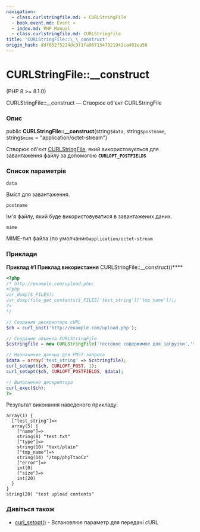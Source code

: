 ```yaml
---
navigation:
  - class.curlstringfile.md: « CURLStringFile
  - book.event.md: Event »
  - index.md: PHP Manual
  - class.curlstringfile.md: CURLStringFile
title: 'CURLStringFile::\_\_construct'
origin_hash: ddf652f5224dc9f1fa9671347921941ca401ea50
---
```

# CURLStringFile::\_\_construct

(PHP 8 >= 8.1.0)

CURLStringFile::\_\_construct — Створює об'єкт CURLStringFile

### Опис

public **CURLStringFile::\_\_construct**(string`$data`, string`$postname`, string`$mime` = "application/octet-stream")

Створює об'єкт [CURLStringFile](class.curlstringfile.md), який використовується для завантаження файлу за допомогою **`CURLOPT_POSTFIELDS`**

### Список параметрів

`data`

Вміст для завантаження.

`postname`

Ім'я файлу, який буде використовуватися в завантажених даних.

`mime`

MIME-тип файла (по умолчанию`application/octet-stream`

### Приклади

**Приклад #1 Приклад використання** CURLStringFile::\_\_construct()\*\*\*\*

```php
<?php
/* http://example.com/upload.php:
<?php
var_dump($_FILES);
var_dump(file_get_contents($_FILES['test_string']['tmp_name']));
?>
*/

// Создание дескриптора cURL
$ch = curl_init('http://example.com/upload.php');

// Создание объекта CURLStringFile
$cstringfile = new CURLStringFile('тестовое содержимое для загрузки','test.txt','text/plain');

// Назначение данных для POST-запроса
$data = array('test_string' => $cstringfile);
curl_setopt($ch, CURLOPT_POST, 1);
curl_setopt($ch, CURLOPT_POSTFIELDS, $data);

// Выполнение дескриптора
curl_exec($ch);
?>
```

Результат виконання наведеного прикладу:

```
array(1) {
  ["test_string"]=>
  array(5) {
    ["name"]=>
    string(8) "test.txt"
    ["type"]=>
    string(10) "text/plain"
    ["tmp_name"]=>
    string(14) "/tmp/phpTtaoCz"
    ["error"]=>
    int(0)
    ["size"]=>
    int(20)
  }
}
string(20) "test upload contents"
```

### Дивіться також

-   [curl\_setopt()](function.curl-setopt.md) \- Встановлює параметр для передачі cURL
